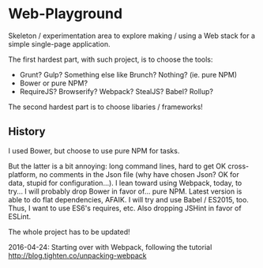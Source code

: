 # Web-Playground

Skeleton / experimentation area to explore making / using a Web stack for a simple single-page application.

The first hardest part, with such project, is to choose the tools:

- Grunt? Gulp? Something else like Brunch? Nothing? (ie. pure NPM)
- Bower or pure NPM?
- RequireJS? Browserify? Webpack? StealJS? Babel? Rollup?

The second hardest part is to choose libaries / frameworks!

## History

I used Bower, but choose to use pure NPM for tasks.

But the latter is a bit annoying: long command lines, hard to get OK cross-platform, no comments in the Json file (why have chosen Json? OK for data, stupid for configuration...).
I lean toward using Webpack, today, to try...
I will probably drop Bower in favor of... pure NPM. Latest version is able to do flat dependencies, AFAIK.
I will try and use Babel / ES2015, too. Thus, I want to use ES6's requires, etc.
Also dropping JSHint in favor of ESLint.

The whole project has to be updated!

2016-04-24: Starting over with Webpack, following the tutorial http://blog.tighten.co/unpacking-webpack


